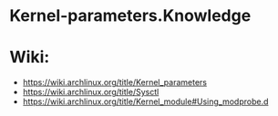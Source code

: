 # Kernel-parameters.Knowledge
# Wiki:
- https://wiki.archlinux.org/title/Kernel_parameters
- https://wiki.archlinux.org/title/Sysctl
- https://wiki.archlinux.org/title/Kernel_module#Using_modprobe.d
